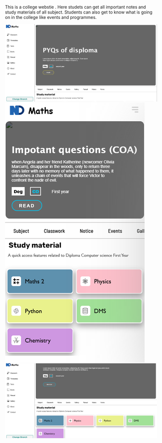 This is a college webstie . Here studets can get all important notes and study materials of all subject. Students can also get to know what is going on in the college like events and programmes.

![Screenshot Description](screenshots/1.png)
![Screenshot Description](screenshots/2.png)
![Screenshot Description](screenshots/3.png)
